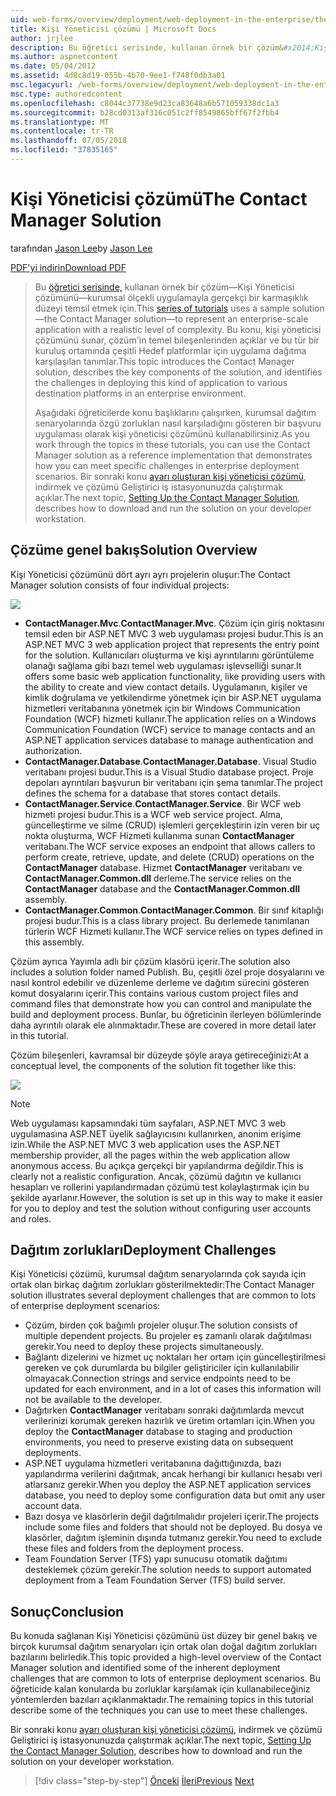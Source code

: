 ```yaml
---
uid: web-forms/overview/deployment/web-deployment-in-the-enterprise/the-contact-manager-solution
title: Kişi Yöneticisi çözümü | Microsoft Docs
author: jrjlee
description: Bu öğretici serisinde, kullanan örnek bir çözüm&#x2014;Kişi Yöneticisi çözümünü&#x2014;kurumsal ölçekli uygulamayla gerçekçi leve temsil etmek için...
ms.author: aspnetcontent
ms.date: 05/04/2012
ms.assetid: 4d8c8d19-055b-4b70-9ee1-f748f0db3a01
msc.legacyurl: /web-forms/overview/deployment/web-deployment-in-the-enterprise/the-contact-manager-solution
msc.type: authoredcontent
ms.openlocfilehash: c8044c37738e9d23ca83648a6b571059338dc1a3
ms.sourcegitcommit: b28cd0313af316c051c2ff8549865bff67f2fbb4
ms.translationtype: MT
ms.contentlocale: tr-TR
ms.lasthandoff: 07/05/2018
ms.locfileid: "37835165"
---
```

<a name="the-contact-manager-solution"></a><span data-ttu-id="815ad-103">Kişi Yöneticisi çözümü</span><span class="sxs-lookup"><span data-stu-id="815ad-103">The Contact Manager Solution</span></span>
====================
<span data-ttu-id="815ad-104">tarafından [Jason Lee](https://github.com/jrjlee)</span><span class="sxs-lookup"><span data-stu-id="815ad-104">by [Jason Lee](https://github.com/jrjlee)</span></span>

[<span data-ttu-id="815ad-105">PDF'yi indirin</span><span class="sxs-lookup"><span data-stu-id="815ad-105">Download PDF</span></span>](https://msdnshared.blob.core.windows.net/media/MSDNBlogsFS/prod.evol.blogs.msdn.com/CommunityServer.Blogs.Components.WeblogFiles/00/00/00/63/56/8130.DeployingWebAppsInEnterpriseScenarios.pdf)

> <span data-ttu-id="815ad-106">Bu [öğretici serisinde,](web-deployment-in-the-enterprise.md) kullanan örnek bir çözüm&#x2014;Kişi Yöneticisi çözümünü&#x2014;kurumsal ölçekli uygulamayla gerçekçi bir karmaşıklık düzeyi temsil etmek için.</span><span class="sxs-lookup"><span data-stu-id="815ad-106">This [series of tutorials](web-deployment-in-the-enterprise.md) uses a sample solution&#x2014;the Contact Manager solution&#x2014;to represent an enterprise-scale application with a realistic level of complexity.</span></span> <span data-ttu-id="815ad-107">Bu konu, kişi yöneticisi çözümünü sunar, çözüm'in temel bileşenlerinden açıklar ve bu tür bir kuruluş ortamında çeşitli Hedef platformlar için uygulama dağıtma karşılaşılan tanımlar.</span><span class="sxs-lookup"><span data-stu-id="815ad-107">This topic introduces the Contact Manager solution, describes the key components of the solution, and identifies the challenges in deploying this kind of application to various destination platforms in an enterprise environment.</span></span>
> 
> <span data-ttu-id="815ad-108">Aşağıdaki öğreticilerde konu başlıklarını çalışırken, kurumsal dağıtım senaryolarında özgü zorlukları nasıl karşıladığını gösteren bir başvuru uygulaması olarak kişi yöneticisi çözümünü kullanabilirsiniz.</span><span class="sxs-lookup"><span data-stu-id="815ad-108">As you work through the topics in these tutorials, you can use the Contact Manager solution as a reference implementation that demonstrates how you can meet specific challenges in enterprise deployment scenarios.</span></span> <span data-ttu-id="815ad-109">Bir sonraki konu [ayarı oluşturan kişi yöneticisi çözümü](setting-up-the-contact-manager-solution.md), indirmek ve çözümü Geliştirici iş istasyonunuzda çalıştırmak açıklar.</span><span class="sxs-lookup"><span data-stu-id="815ad-109">The next topic, [Setting Up the Contact Manager Solution](setting-up-the-contact-manager-solution.md), describes how to download and run the solution on your developer workstation.</span></span>


## <a name="solution-overview"></a><span data-ttu-id="815ad-110">Çözüme genel bakış</span><span class="sxs-lookup"><span data-stu-id="815ad-110">Solution Overview</span></span>

<span data-ttu-id="815ad-111">Kişi Yöneticisi çözümünü dört ayrı ayrı projelerin oluşur:</span><span class="sxs-lookup"><span data-stu-id="815ad-111">The Contact Manager solution consists of four individual projects:</span></span>

![](the-contact-manager-solution/_static/image1.png)

- <span data-ttu-id="815ad-112">**ContactManager.Mvc**.</span><span class="sxs-lookup"><span data-stu-id="815ad-112">**ContactManager.Mvc**.</span></span> <span data-ttu-id="815ad-113">Çözüm için giriş noktasını temsil eden bir ASP.NET MVC 3 web uygulaması projesi budur.</span><span class="sxs-lookup"><span data-stu-id="815ad-113">This is an ASP.NET MVC 3 web application project that represents the entry point for the solution.</span></span> <span data-ttu-id="815ad-114">Kullanıcıları oluşturma ve kişi ayrıntılarını görüntüleme olanağı sağlama gibi bazı temel web uygulaması işlevselliği sunar.</span><span class="sxs-lookup"><span data-stu-id="815ad-114">It offers some basic web application functionality, like providing users with the ability to create and view contact details.</span></span> <span data-ttu-id="815ad-115">Uygulamanın, kişiler ve kimlik doğrulama ve yetkilendirme yönetmek için bir ASP.NET uygulama hizmetleri veritabanına yönetmek için bir Windows Communication Foundation (WCF) hizmeti kullanır.</span><span class="sxs-lookup"><span data-stu-id="815ad-115">The application relies on a Windows Communication Foundation (WCF) service to manage contacts and an ASP.NET application services database to manage authentication and authorization.</span></span>
- <span data-ttu-id="815ad-116">**ContactManager.Database**.</span><span class="sxs-lookup"><span data-stu-id="815ad-116">**ContactManager.Database**.</span></span> <span data-ttu-id="815ad-117">Visual Studio veritabanı projesi budur.</span><span class="sxs-lookup"><span data-stu-id="815ad-117">This is a Visual Studio database project.</span></span> <span data-ttu-id="815ad-118">Proje depoları ayrıntıları başvurun bir veritabanı için şema tanımlar.</span><span class="sxs-lookup"><span data-stu-id="815ad-118">The project defines the schema for a database that stores contact details.</span></span>
- <span data-ttu-id="815ad-119">**ContactManager.Service**.</span><span class="sxs-lookup"><span data-stu-id="815ad-119">**ContactManager.Service**.</span></span> <span data-ttu-id="815ad-120">Bir WCF web hizmeti projesi budur.</span><span class="sxs-lookup"><span data-stu-id="815ad-120">This is a WCF web service project.</span></span> <span data-ttu-id="815ad-121">Alma, güncelleştirme ve silme (CRUD) işlemleri gerçekleştirin izin veren bir uç nokta oluşturma, WCF Hizmeti kullanıma sunan **ContactManager** veritabanı.</span><span class="sxs-lookup"><span data-stu-id="815ad-121">The WCF service exposes an endpoint that allows callers to perform create, retrieve, update, and delete (CRUD) operations on the **ContactManager** database.</span></span> <span data-ttu-id="815ad-122">Hizmet **ContactManager** veritabanı ve **ContactManager.Common.dll** derleme.</span><span class="sxs-lookup"><span data-stu-id="815ad-122">The service relies on the **ContactManager** database and the **ContactManager.Common.dll** assembly.</span></span>
- <span data-ttu-id="815ad-123">**ContactManager.Common**.</span><span class="sxs-lookup"><span data-stu-id="815ad-123">**ContactManager.Common**.</span></span> <span data-ttu-id="815ad-124">Bir sınıf kitaplığı projesi budur.</span><span class="sxs-lookup"><span data-stu-id="815ad-124">This is a class library project.</span></span> <span data-ttu-id="815ad-125">Bu derlemede tanımlanan türlerin WCF Hizmeti kullanır.</span><span class="sxs-lookup"><span data-stu-id="815ad-125">The WCF service relies on types defined in this assembly.</span></span>

<span data-ttu-id="815ad-126">Çözüm ayrıca Yayımla adlı bir çözüm klasörü içerir.</span><span class="sxs-lookup"><span data-stu-id="815ad-126">The solution also includes a solution folder named Publish.</span></span> <span data-ttu-id="815ad-127">Bu, çeşitli özel proje dosyalarını ve nasıl kontrol edebilir ve düzenleme derleme ve dağıtım sürecini gösteren komut dosyalarını içerir.</span><span class="sxs-lookup"><span data-stu-id="815ad-127">This contains various custom project files and command files that demonstrate how you can control and manipulate the build and deployment process.</span></span> <span data-ttu-id="815ad-128">Bunlar, bu öğreticinin ilerleyen bölümlerinde daha ayrıntılı olarak ele alınmaktadır.</span><span class="sxs-lookup"><span data-stu-id="815ad-128">These are covered in more detail later in this tutorial.</span></span>

<span data-ttu-id="815ad-129">Çözüm bileşenleri, kavramsal bir düzeyde şöyle araya getireceğinizi:</span><span class="sxs-lookup"><span data-stu-id="815ad-129">At a conceptual level, the components of the solution fit together like this:</span></span>

![](the-contact-manager-solution/_static/image2.png)

> [!NOTE]
> <span data-ttu-id="815ad-130">Web uygulaması kapsamındaki tüm sayfaları, ASP.NET MVC 3 web uygulamasına ASP.NET üyelik sağlayıcısını kullanırken, anonim erişime izin.</span><span class="sxs-lookup"><span data-stu-id="815ad-130">While the ASP.NET MVC 3 web application uses the ASP.NET membership provider, all the pages within the web application allow anonymous access.</span></span> <span data-ttu-id="815ad-131">Bu açıkça gerçekçi bir yapılandırma değildir.</span><span class="sxs-lookup"><span data-stu-id="815ad-131">This is clearly not a realistic configuration.</span></span> <span data-ttu-id="815ad-132">Ancak, çözümü dağıtın ve kullanıcı hesapları ve rollerini yapılandırmadan çözümü test kolaylaştırmak için bu şekilde ayarlanır.</span><span class="sxs-lookup"><span data-stu-id="815ad-132">However, the solution is set up in this way to make it easier for you to deploy and test the solution without configuring user accounts and roles.</span></span>


## <a name="deployment-challenges"></a><span data-ttu-id="815ad-133">Dağıtım zorlukları</span><span class="sxs-lookup"><span data-stu-id="815ad-133">Deployment Challenges</span></span>

<span data-ttu-id="815ad-134">Kişi Yöneticisi çözümü, kurumsal dağıtım senaryolarında çok sayıda için ortak olan birkaç dağıtım zorlukları gösterilmektedir:</span><span class="sxs-lookup"><span data-stu-id="815ad-134">The Contact Manager solution illustrates several deployment challenges that are common to lots of enterprise deployment scenarios:</span></span>

- <span data-ttu-id="815ad-135">Çözüm, birden çok bağımlı projeler oluşur.</span><span class="sxs-lookup"><span data-stu-id="815ad-135">The solution consists of multiple dependent projects.</span></span> <span data-ttu-id="815ad-136">Bu projeler eş zamanlı olarak dağıtılması gerekir.</span><span class="sxs-lookup"><span data-stu-id="815ad-136">You need to deploy these projects simultaneously.</span></span>
- <span data-ttu-id="815ad-137">Bağlantı dizelerini ve hizmet uç noktaları her ortam için güncelleştirilmesi gereken ve çok durumlarda bu bilgiler geliştiriciler için kullanılabilir olmayacak.</span><span class="sxs-lookup"><span data-stu-id="815ad-137">Connection strings and service endpoints need to be updated for each environment, and in a lot of cases this information will not be available to the developer.</span></span>
- <span data-ttu-id="815ad-138">Dağıtırken **ContactManager** veritabanı sonraki dağıtımlarda mevcut verilerinizi korumak gereken hazırlık ve üretim ortamları için.</span><span class="sxs-lookup"><span data-stu-id="815ad-138">When you deploy the **ContactManager** database to staging and production environments, you need to preserve existing data on subsequent deployments.</span></span>
- <span data-ttu-id="815ad-139">ASP.NET uygulama hizmetleri veritabanına dağıttığınızda, bazı yapılandırma verilerini dağıtmak, ancak herhangi bir kullanıcı hesabı veri atlarsanız gerekir.</span><span class="sxs-lookup"><span data-stu-id="815ad-139">When you deploy the ASP.NET application services database, you need to deploy some configuration data but omit any user account data.</span></span>
- <span data-ttu-id="815ad-140">Bazı dosya ve klasörlerin değil dağıtılmalıdır projeleri içerir.</span><span class="sxs-lookup"><span data-stu-id="815ad-140">The projects include some files and folders that should not be deployed.</span></span> <span data-ttu-id="815ad-141">Bu dosya ve klasörler, dağıtım işleminin dışında tutmanız gerekir.</span><span class="sxs-lookup"><span data-stu-id="815ad-141">You need to exclude these files and folders from the deployment process.</span></span>
- <span data-ttu-id="815ad-142">Team Foundation Server (TFS) yapı sunucusu otomatik dağıtımı desteklemek çözüm gerekir.</span><span class="sxs-lookup"><span data-stu-id="815ad-142">The solution needs to support automated deployment from a Team Foundation Server (TFS) build server.</span></span>

## <a name="conclusion"></a><span data-ttu-id="815ad-143">Sonuç</span><span class="sxs-lookup"><span data-stu-id="815ad-143">Conclusion</span></span>

<span data-ttu-id="815ad-144">Bu konuda sağlanan Kişi Yöneticisi çözümünü üst düzey bir genel bakış ve birçok kurumsal dağıtım senaryoları için ortak olan doğal dağıtım zorlukları bazılarını belirledik.</span><span class="sxs-lookup"><span data-stu-id="815ad-144">This topic provided a high-level overview of the Contact Manager solution and identified some of the inherent deployment challenges that are common to lots of enterprise deployment scenarios.</span></span> <span data-ttu-id="815ad-145">Bu öğreticide kalan konularda bu zorluklar karşılamak için kullanabileceğiniz yöntemlerden bazıları açıklanmaktadır.</span><span class="sxs-lookup"><span data-stu-id="815ad-145">The remaining topics in this tutorial describe some of the techniques you can use to meet these challenges.</span></span>

<span data-ttu-id="815ad-146">Bir sonraki konu [ayarı oluşturan kişi yöneticisi çözümü](setting-up-the-contact-manager-solution.md), indirmek ve çözümü Geliştirici iş istasyonunuzda çalıştırmak açıklar.</span><span class="sxs-lookup"><span data-stu-id="815ad-146">The next topic, [Setting Up the Contact Manager Solution](setting-up-the-contact-manager-solution.md), describes how to download and run the solution on your developer workstation.</span></span>

> [!div class="step-by-step"]
> <span data-ttu-id="815ad-147">[Önceki](web-deployment-in-the-enterprise.md)
> [İleri](setting-up-the-contact-manager-solution.md)</span><span class="sxs-lookup"><span data-stu-id="815ad-147">[Previous](web-deployment-in-the-enterprise.md)
[Next](setting-up-the-contact-manager-solution.md)</span></span>
